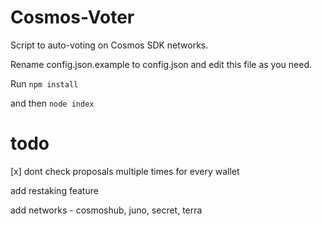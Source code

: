 # Cosmos-Voter
Script to auto-voting on Cosmos SDK networks.

Rename config.json.example to config.json and edit this file as you need. 

Run ``` npm install ``` 

and then ``` node index ```

# todo

[x] dont check proposals multiple times for every wallet

add restaking feature

add networks - cosmoshub, juno, secret, terra